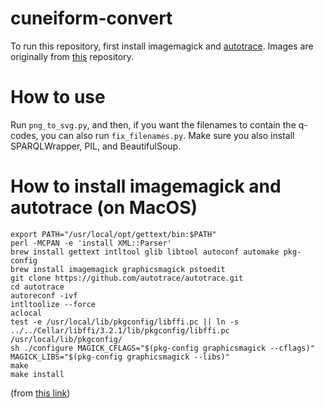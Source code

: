 # cuneiform-convert
To run this repository, first install imagemagick and [autotrace](https://github.com/autotrace/autotrace). Images are originally from [this](https://github.com/oaregithub/OAsigns) repository.
# How to use
Run `png_to_svg.py`, and then, if you want the filenames to contain the q-codes, you can also run `fix_filenames.py`.
Make sure you also install SPARQLWrapper, PIL, and BeautifulSoup.

# How to install imagemagick and autotrace (on MacOS)
```
export PATH="/usr/local/opt/gettext/bin:$PATH"
perl -MCPAN -e 'install XML::Parser'
brew install gettext intltool glib libtool autoconf automake pkg-config
brew install imagemagick graphicsmagick pstoedit
git clone https://github.com/autotrace/autotrace.git
cd autotrace
autoreconf -ivf
intltoolize --force
aclocal
test -e /usr/local/lib/pkgconfig/libffi.pc || ln -s ../../Cellar/libffi/3.2.1/lib/pkgconfig/libffi.pc /usr/local/lib/pkgconfig/
sh ./configure MAGICK_CFLAGS="$(pkg-config graphicsmagick --cflags)" MAGICK_LIBS="$(pkg-config graphicsmagick --libs)"
make
make install
```
(from [this link](https://github.com/autotrace/autotrace/blob/master/INSTALL_OSX.md))
